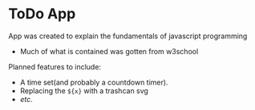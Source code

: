# ToDo App

App was created to explain the fundamentals of javascript programming

  - Much of what is contained was gotten from w3school

Planned features to include:

  - A time set(and probably a countdown timer).
  - Replacing the `${x}` with a trashcan svg
  - *etc*.
